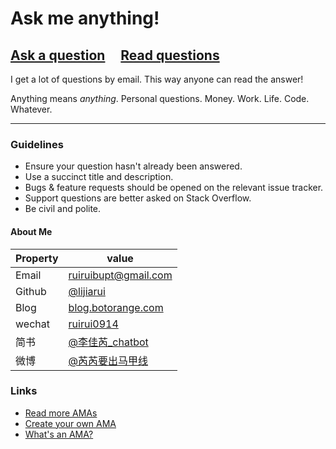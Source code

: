 # Ask me anything!

## [Ask a question](../../issues/new) &nbsp;&nbsp;&nbsp; [Read questions](../../issues?utf8=%E2%9C%93&q=is%3Aissue%20is%3Aclosed%20sort%3Aupdated-desc%20-label%3Ahidden)

I get a lot of questions by email. This way anyone can read the answer!

Anything means *anything*. Personal questions. Money. Work. Life. Code. Whatever.

---

### Guidelines

- Ensure your question hasn't already been answered.
- Use a succinct title and description.
- Bugs & feature requests should be opened on the relevant issue tracker.
- Support questions are better asked on Stack Overflow.
- Be civil and polite.

#### About Me

| Property      | value |
|---------------|-------|
| Email         | [ruiruibupt@gmail.com](mailto://ruiruibupt@gmail.com) |
| Github        | [@lijiarui](https://github.com/lijiarui) |
| Blog          | [blog.botorange.com](http://blog.botorange.com) |
| wechat        | [ruirui0914](http://blog.botorange.com) |
| 简书          | [@李佳芮_chatbot](https://www.jianshu.com/u/ac5aaa7ad293) |
| 微博          | [@芮芮要出马甲线](https://weibo.com/u/2175505900?refer_flag=1001030101_) |

### Links

- [Read more AMAs](https://github.com/sindresorhus/amas)
- [Create your own AMA](https://github.com/sindresorhus/amas/blob/master/create-ama.md)
- [What's an AMA?](https://en.wikipedia.org/wiki//r/IAmA)